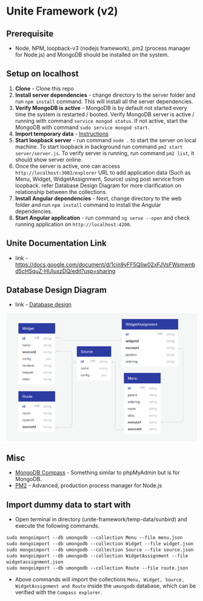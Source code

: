 # Unite Framework (v2)

## Prerequisite

- Node, NPM, loopback-v3 (nodejs framework), pm2 (process manager for Node.js) and MongoDB should be installed on the system.
 
## Setup on localhost

1. **Clone** - Clone this repo 
2. **Install server dependencies** - change directory to the server folder and run ```npm install``` command. This will install all the server dependencies.
3. **Verify MongoDB is active** - MongoDB is by default not started every time the system is restarted / booted. Verify MongoDB server is active / running with command ```service mongod status```. If not active, start the MongoDB with command ```sudo service mongod start```.
4. **Import temporary data** - [Instructions](#import-dummy-data-to-start-with)
4. **Start loopback server** - run command ```node .``` to start the server on local machine. To start loopback in background run command ```pm2 start server/server.js```. To verify server is running, run command ```pm2 list```, it should show server online.
5. Once the server is active, one can access ```http://localhost:3002/explorer``` URL to add application data (Such as Menu, Widget, WidgetAssignment, Source) using post service from loopback. refer Database Design Diagram for more clarification on relationship between the collections.
6. **Install Angular dependencies** - Next, change directory to the web folder and run ```npm install``` command to install the Angular dependencies.
7. **Start Angular application** - run command ```ng serve --open``` and check running application on ```http://localhost:4200```.

## Unite Documentation Link

-  link - https://docs.google.com/document/d/1cin9yFF5QIiw02xFJVsFWsmwnbd5cHSquZ-HUIuxzDQ/edit?usp=sharing

## Database Design Diagram

-  link - <a href="https://app.quickdatabasediagrams.com/#/schema/kgDNgaLMYESb-suRwpJeGw" target="_blank">Database design</a>

![unite database design](unite-database-design.png)

## Misc

- [MongoDB Compass](https://www.mongodb.com/products/compass) - Something similar to phpMyAdmin but is for MongoDB.
- [PM2](http://pm2.keymetrics.io/) - Advanced, production process manager for Node.js

## Import dummy data to start with

- Open terminal in directory (unite-framework/temp-data/sunbird) and execute the following commands.

```
sudo mongoimport --db umongodb --collection Menu --file menu.json
sudo mongoimport --db umongodb --collection Widget --file widget.json
sudo mongoimport --db umongodb --collection Source --file source.json
sudo mongoimport --db umongodb --collection WidgetAssignment --file widgetassignment.json
sudo mongoimport --db umongodb --collection Route --file route.json
```
- Above commands will import the collections ```Menu, Widget, Source, WidgetAssignment and Route``` inside the ```umongodb``` database, which can be verified with the ```Compass explorer```.